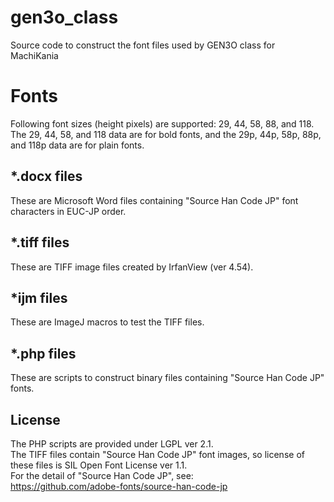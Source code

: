 # gen3o_class
Source code to construct the font files used by GEN3O class for MachiKania

# Fonts
Following font sizes (height pixels) are supported: 29, 44, 58, 88, and 118.  
The 29, 44, 58, and 118 data are for bold fonts, and the 29p, 44p, 58p, 88p, and 118p data are for plain fonts.

## *.docx files
These are Microsoft Word files containing "Source Han Code JP" font characters in EUC-JP order.

## *.tiff files
These are TIFF image files created by IrfanView (ver 4.54).

## *ijm files
These are ImageJ macros to test the TIFF files.

## *.php files
These are scripts to construct binary files containing "Source Han Code JP" fonts.

## License
The PHP scripts are provided under LGPL ver 2.1.  
The TIFF files contain "Source Han Code JP" font images, so license of these files is SIL Open Font License ver 1.1.  
For the detail of "Source Han Code JP", see:  
https://github.com/adobe-fonts/source-han-code-jp
